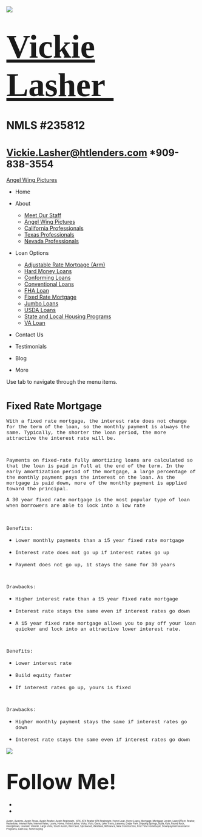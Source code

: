  

![](https://static.wixstatic.com/media/5afe60462baf41e79586f3fdaf78d664.jpg/v1/fill/w_480,h_291,al_c,q_80,usm_0.66_1.00_0.01,blur_2/5afe60462baf41e79586f3fdaf78d664.jpg)

<span style="font-size:87px"><span style="font-family:libre baskerville,serif">[Vickie Lasher ](index.html)</span></span>
=========================================================================================================================

NMLS \#235812
=============

<span style="font-size:25px"><Vickie.Lasher@htlenders.com> \*909-838-3554</span>
================================================================================

<a href="angel-wing-pictures.html" class="_1fbEI"><span class="_1Qjd7">Angel Wing Pictures</span></a>

-   <span id="DrpDwnMn00"><a href="index.html" class="_11ip9"></a></span>
    Home

-   <span id="DrpDwnMn01"><a href="about.html" class="_11ip9"></a></span>
    About

    -   [Meet Our Staff](meet-our-staff.html)
    -   [Angel Wing Pictures](angel-wing-pictures.html)
    -   [California Professionals](recommended-profssionals.html)
    -   [Texas Professionals](texas-recommended-professionals.html)
    -   [Nevada Professionals](nevada-recommended-professionals.html)

-   <span id="DrpDwnMn02"><a href="loan-options.html" class="_11ip9"></a></span>
    Loan Options

    -   [Adjustable Rate Mortgage (Arm)](adjustable-rate-mortgage-arm.html)
    -   [Hard Money Loans](hard-money-loans.html)
    -   [Conforming Loans](conforming-loans.html)
    -   [Conventional Loans](conventional-loans.html)
    -   [FHA Loan](fha-loan.html)
    -   [Fixed Rate Mortgage](fixed-rate-mortgage.html)
    -   [Jumbo Loans](jumbo-loans.html)
    -   [USDA Loans](rhs-loan-programs.html)
    -   [State and Local Housing Programs](state-and-local-housing-programs.html)
    -   [VA Loan](va-loan.html)

-   <span id="DrpDwnMn03"><a href="contact.html" class="_11ip9"></a></span>
    Contact Us

-   <span id="DrpDwnMn04"><a href="testimonials.html" class="_11ip9"></a></span>
    Testimonials

-   <span id="DrpDwnMn05"><a href="blog.html" class="_11ip9"></a></span>
    Blog

-   More

Use tab to navigate through the menu items.

<span style="font-size:25px">Fixed Rate Mortgage</span>
=======================================================

<span style="font-family:courier new,courier-ps-w01,courier-ps-w02,courier-ps-w10,monospace"><span style="font-size:13px">With a fixed rate mortgage, the interest rate does not change for the term of the loan, so the monthly payment is always the same. Typically, the shorter the loan period, the more attractive the interest rate will be.</span></span>

<span style="font-family:courier new,courier-ps-w01,courier-ps-w02,courier-ps-w10,monospace"><span style="font-size:13px"><span class="wixGuard">​</span></span></span>

<span style="font-family:courier new,courier-ps-w01,courier-ps-w02,courier-ps-w10,monospace"><span style="font-size:13px">Payments on fixed-rate fully amortizing loans are calculated so that the loan is paid in full at the end of the term. In the early amortization period of the mortgage, a large percentage of the monthly payment pays the interest on the loan. As the mortgage is paid down, more of the monthly payment is applied toward the principal.</span></span>

<span style="font-family:courier new,courier-ps-w01,courier-ps-w02,courier-ps-w10,monospace"><span style="font-size:13px">A 30 year fixed rate mortgage is the most popular type of loan when borrowers are able to lock into a low rate</span></span>

 

<span style="font-family:courier new,courier-ps-w01,courier-ps-w02,courier-ps-w10,monospace"><span style="font-size:13px">Benefits:</span></span>

-   <span style="font-family:courier new,courier-ps-w01,courier-ps-w02,courier-ps-w10,monospace"><span style="font-size:13px">Lower monthly payments than a 15 year fixed rate mortgage</span></span>

-   <span style="font-family:courier new,courier-ps-w01,courier-ps-w02,courier-ps-w10,monospace"><span style="font-size:13px">Interest rate does not go up if interest rates go up</span></span>

-   <span style="font-family:courier new,courier-ps-w01,courier-ps-w02,courier-ps-w10,monospace"><span style="font-size:13px">Payment does not go up, it stays the same for 30 years</span></span>

<span style="font-family:courier new,courier-ps-w01,courier-ps-w02,courier-ps-w10,monospace"><span style="font-size:13px"><span class="wixGuard">​</span></span></span>

<span style="font-family:courier new,courier-ps-w01,courier-ps-w02,courier-ps-w10,monospace"><span style="font-size:13px">Drawbacks:</span></span>

-   <span style="font-family:courier new,courier-ps-w01,courier-ps-w02,courier-ps-w10,monospace"><span style="font-size:13px">Higher interest rate than a 15 year fixed rate mortgage</span></span>

-   <span style="font-family:courier new,courier-ps-w01,courier-ps-w02,courier-ps-w10,monospace"><span style="font-size:13px">Interest rate stays the same even if interest rates go down</span></span>

-   <span style="font-family:courier new,courier-ps-w01,courier-ps-w02,courier-ps-w10,monospace"><span style="font-size:13px">A 15 year fixed rate mortgage allows you to pay off your loan quicker and lock into an attractive lower interest rate.</span></span>

<span style="font-family:courier new,courier-ps-w01,courier-ps-w02,courier-ps-w10,monospace"><span style="font-size:13px"><span class="wixGuard">​</span></span></span>

<span style="font-family:courier new,courier-ps-w01,courier-ps-w02,courier-ps-w10,monospace"><span style="font-size:13px">Benefits:</span></span>

-   <span style="font-family:courier new,courier-ps-w01,courier-ps-w02,courier-ps-w10,monospace"><span style="font-size:13px">Lower interest rate</span></span>

-   <span style="font-family:courier new,courier-ps-w01,courier-ps-w02,courier-ps-w10,monospace"><span style="font-size:13px">Build equity faster</span></span>

-   <span style="font-family:courier new,courier-ps-w01,courier-ps-w02,courier-ps-w10,monospace"><span style="font-size:13px">If interest rates go up, yours is fixed</span></span>

<span style="font-family:courier new,courier-ps-w01,courier-ps-w02,courier-ps-w10,monospace"><span style="font-size:13px"><span class="wixGuard">​</span></span></span>

<span style="font-family:courier new,courier-ps-w01,courier-ps-w02,courier-ps-w10,monospace"><span style="font-size:13px">Drawbacks:</span></span>

-   <span style="font-family:courier new,courier-ps-w01,courier-ps-w02,courier-ps-w10,monospace"><span style="font-size:13px">Higher monthly payment stays the same if interest rates go down</span></span>

-   <span style="font-family:courier new,courier-ps-w01,courier-ps-w02,courier-ps-w10,monospace"><span style="font-size:13px">Interest rate stays the same even if interest rates go down</span></span>

![](https://static.wixstatic.com/media/b5d103_5e49dc9ca5f64e529a6b55be155ac4fa~mv2_d_2758_2778_s_4_2.jpg/v1/fill/w_52,h_52,al_c,q_80,usm_0.66_1.00_0.01,blur_3/b5d103_5e49dc9ca5f64e529a6b55be155ac4fa~mv2_d_2758_2778_s_4_2.jpg)

<span style="font-size:55px;"><span style="font-weight:bold;">Follow Me!</span></span>
======================================================================================

-   <span id="dataItem-jjeedrml1-comp-jjeedrlu"><a href="https://www.facebook.com/vickie.s.lasher" class="_26AQd"></a></span>
-   <span id="dataItem-jjeedrmm-comp-jjeedrlu"><a href="https://www.instagram.com/vickielasher/" class="_26AQd"></a></span>

<span class="color_12"><span style="font-size:6px">Austin, Austintx, Austin Texas, Austin Realtor, Austin Realestate,  ATX, ATX Realtor ATX Realestate, Home Loan, Home Loans, Mortgage, Mortgage Lender, Loan Officer, Realtor, Realestate, Interest Rate, Interest Rates, Loans, Home, Vickie Lasher, Vicky, Vicki, Oasis, Lake Travis, Lakeway, Cedar Park, Dripping Springs, Buda, Kyle, Round Rock, Georgetown, Leander, Volente, Largo Vista, South Austin, Bee Cave, Spicewood, Westlake, Refinance, New Construction, First Time Homebuyer, Downpayment assistance Programs, Cash out, home buying</span></span>

 
